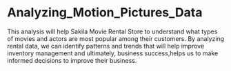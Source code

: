 # Analyzing_Motion_Pictures_Data

This analysis will help Sakila Movie Rental Store to understand what types of movies and actors are most popular among their customers.
 By analyzing rental data, we can identify patterns and trends that will help improve inventory management and ultimately, business success,helps us to make informed decisions to improve their business.
